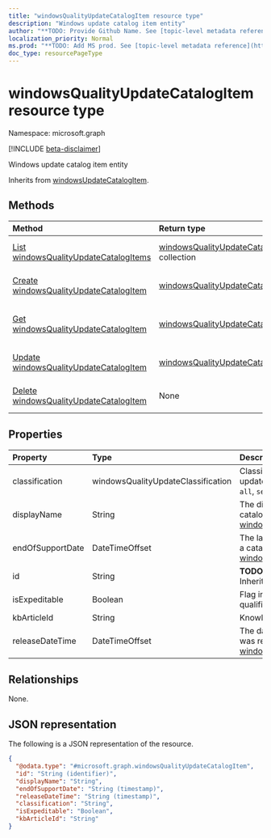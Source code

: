 ```yaml
---
title: "windowsQualityUpdateCatalogItem resource type"
description: "Windows update catalog item entity"
author: "**TODO: Provide Github Name. See [topic-level metadata reference](https://msgo.azurewebsites.net/add/document/guidelines/metadata.html#topic-level-metadata)**"
localization_priority: Normal
ms.prod: "**TODO: Add MS prod. See [topic-level metadata reference](https://msgo.azurewebsites.net/add/document/guidelines/metadata.html#topic-level-metadata)**"
doc_type: resourcePageType
---
```


# windowsQualityUpdateCatalogItem resource type

Namespace: microsoft.graph

[!INCLUDE [beta-disclaimer](../../includes/beta-disclaimer.md)]

Windows update catalog item entity


Inherits from [windowsUpdateCatalogItem](../resources/windowsupdatecatalogitem.md).

## Methods
|Method|Return type|Description|
|:---|:---|:---|
|[List windowsQualityUpdateCatalogItems](../api/windowsqualityupdatecatalogitem-list.md)|[windowsQualityUpdateCatalogItem](../resources/windowsqualityupdatecatalogitem.md) collection|Get a list of the [windowsQualityUpdateCatalogItem](../resources/windowsqualityupdatecatalogitem.md) objects and their properties.|
|[Create windowsQualityUpdateCatalogItem](../api/windowsqualityupdatecatalogitem-create.md)|[windowsQualityUpdateCatalogItem](../resources/windowsqualityupdatecatalogitem.md)|Create a new [windowsQualityUpdateCatalogItem](../resources/windowsqualityupdatecatalogitem.md) object.|
|[Get windowsQualityUpdateCatalogItem](../api/windowsqualityupdatecatalogitem-get.md)|[windowsQualityUpdateCatalogItem](../resources/windowsqualityupdatecatalogitem.md)|Read the properties and relationships of a [windowsQualityUpdateCatalogItem](../resources/windowsqualityupdatecatalogitem.md) object.|
|[Update windowsQualityUpdateCatalogItem](../api/windowsqualityupdatecatalogitem-update.md)|[windowsQualityUpdateCatalogItem](../resources/windowsqualityupdatecatalogitem.md)|Update the properties of a [windowsQualityUpdateCatalogItem](../resources/windowsqualityupdatecatalogitem.md) object.|
|[Delete windowsQualityUpdateCatalogItem](../api/windowsqualityupdatecatalogitem-delete.md)|None|Deletes a [windowsQualityUpdateCatalogItem](../resources/windowsqualityupdatecatalogitem.md) object.|

## Properties
|Property|Type|Description|
|:---|:---|:---|
|classification|windowsQualityUpdateClassification|Classification of the quality update. Possible values are: `all`, `security`, `nonSecurity`.|
|displayName|String|The display name for the catalog item. Inherited from [windowsUpdateCatalogItem](../resources/windowsupdatecatalogitem.md).|
|endOfSupportDate|DateTimeOffset|The last supported date for a catalog item Inherited from [windowsUpdateCatalogItem](../resources/windowsupdatecatalogitem.md).|
|id|String|**TODO: Add Description** Inherited from [entity](../resources/entity.md).|
|isExpeditable|Boolean|Flag indicating if update qualifies for expedite|
|kbArticleId|String|Knowledge base article id|
|releaseDateTime|DateTimeOffset|The date the catalog item was released Inherited from [windowsUpdateCatalogItem](../resources/windowsupdatecatalogitem.md).|

## Relationships
None.

## JSON representation
The following is a JSON representation of the resource.
<!-- {
  "blockType": "resource",
  "keyProperty": "id",
  "@odata.type": "microsoft.graph.windowsQualityUpdateCatalogItem",
  "baseType": "microsoft.graph.windowsUpdateCatalogItem",
  "openType": false
}
-->
``` json
{
  "@odata.type": "#microsoft.graph.windowsQualityUpdateCatalogItem",
  "id": "String (identifier)",
  "displayName": "String",
  "endOfSupportDate": "String (timestamp)",
  "releaseDateTime": "String (timestamp)",
  "classification": "String",
  "isExpeditable": "Boolean",
  "kbArticleId": "String"
}
```

